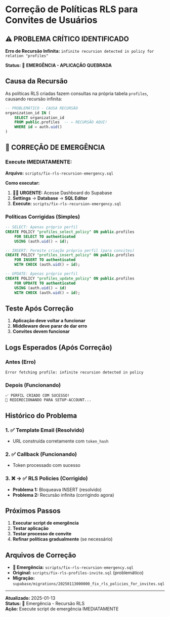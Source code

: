 # Correção de Políticas RLS para Convites de Usuários

## ⚠️ PROBLEMA CRÍTICO IDENTIFICADO

**Erro de Recursão Infinita:** `infinite recursion detected in policy for relation "profiles"`

**Status:** 🔴 **EMERGÊNCIA - APLICAÇÃO QUEBRADA**

## Causa da Recursão

As políticas RLS criadas fazem consultas na própria tabela `profiles`, causando recursão infinita:

```sql
-- PROBLEMÁTICO - CAUSA RECURSÃO
organization_id IN (
    SELECT organization_id 
    FROM public.profiles  -- ← RECURSÃO AQUI!
    WHERE id = auth.uid()
)
```

## 🚨 CORREÇÃO DE EMERGÊNCIA

### Execute IMEDIATAMENTE:

**Arquivo:** `scripts/fix-rls-recursion-emergency.sql`

**Como executar:**
1. 🏃‍♂️ **URGENTE:** Acesse Dashboard do Supabase
2. **Settings** → **Database** → **SQL Editor**
3. **Execute:** `scripts/fix-rls-recursion-emergency.sql`

### Políticas Corrigidas (Simples)

```sql
-- SELECT: Apenas próprio perfil
CREATE POLICY "profiles_select_policy" ON public.profiles
    FOR SELECT TO authenticated
    USING (auth.uid() = id);

-- INSERT: Permite criação próprio perfil (para convites)
CREATE POLICY "profiles_insert_policy" ON public.profiles
    FOR INSERT TO authenticated
    WITH CHECK (auth.uid() = id);

-- UPDATE: Apenas próprio perfil
CREATE POLICY "profiles_update_policy" ON public.profiles
    FOR UPDATE TO authenticated
    USING (auth.uid() = id)
    WITH CHECK (auth.uid() = id);
```

## Teste Após Correção

1. **Aplicação deve voltar a funcionar**
2. **Middleware deve parar de dar erro**
3. **Convites devem funcionar**

## Logs Esperados (Após Correção)

### Antes (Erro)
```
Error fetching profile: infinite recursion detected in policy
```

### Depois (Funcionando)
```
✅ PERFIL CRIADO COM SUCESSO!
🚀 REDIRECIONANDO PARA SETUP-ACCOUNT...
```

## Histórico do Problema

### 1. ✅ Template Email (Resolvido)
- URL construída corretamente com `token_hash`

### 2. ✅ Callback (Funcionando)
- Token processado com sucesso

### 3. ❌ → ✅ RLS Policies (Corrigido)
- **Problema 1:** Bloqueava INSERT (resolvido)
- **Problema 2:** Recursão infinita (corrigindo agora)

## Próximos Passos

1. **Executar script de emergência**
2. **Testar aplicação**
3. **Testar processo de convite**
4. **Refinar políticas gradualmente** (se necessário)

## Arquivos de Correção

- **🚨 Emergência:** `scripts/fix-rls-recursion-emergency.sql`
- **Original:** `scripts/fix-rls-profiles-invite.sql` (problemático)
- **Migração:** `supabase/migrations/20250113000000_fix_rls_policies_for_invites.sql`

---

**Atualizado:** 2025-01-13  
**Status:** 🔴 Emergência - Recursão RLS  
**Ação:** Execute script de emergência IMEDIATAMENTE 